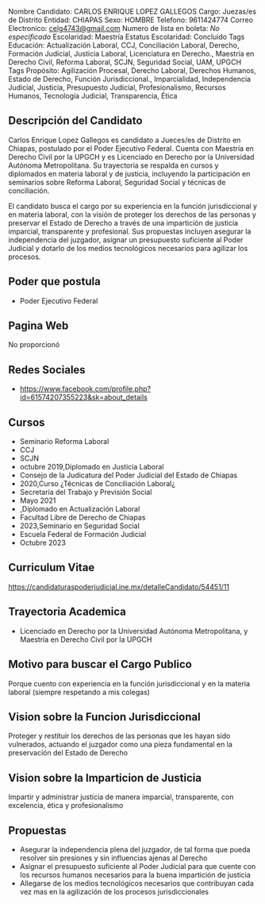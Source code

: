 Nombre Candidato: CARLOS ENRIQUE LOPEZ GALLEGOS
Cargo: Juezas/es de Distrito
Entidad: CHIAPAS
Sexo: HOMBRE
Telefono: 9611424774
Correo Electronico: celg4743@gmail.com
Numero de lista en boleta: *No especificado*
Escolaridad: Maestría
Estatus Escolaridad: Concluido
Tags Educación: Actualización Laboral, CCJ, Conciliación Laboral, Derecho, Formación Judicial, Justicia Laboral, Licenciatura en Derecho., Maestría en Derecho Civil, Reforma Laboral, SCJN, Seguridad Social, UAM, UPGCH
Tags Propósito: Agilización Procesal, Derecho Laboral, Derechos Humanos, Estado de Derecho, Función Jurisdiccional., Imparcialidad, Independencia Judicial, Justicia, Presupuesto Judicial, Profesionalismo, Recursos Humanos, Tecnología Judicial, Transparencia, Ética


## Descripción del Candidato 

Carlos Enrique Lopez Gallegos es candidato a Jueces/es de Distrito en Chiapas, postulado por el Poder Ejecutivo Federal. Cuenta con Maestría en Derecho Civil por la UPGCH y es Licenciado en Derecho por la Universidad Autónoma Metropolitana. Su trayectoria se respalda en cursos y diplomados en materia laboral y de justicia, incluyendo la participación en seminarios sobre Reforma Laboral, Seguridad Social y técnicas de conciliación.

El candidato busca el cargo por su experiencia en la función jurisdiccional y en materia laboral, con la visión de proteger los derechos de las personas y preservar el Estado de Derecho a través de una impartición de justicia imparcial, transparente y profesional. Sus propuestas incluyen asegurar la independencia del juzgador, asignar un presupuesto suficiente al Poder Judicial y dotarlo de los medios tecnológicos necesarios para agilizar los procesos.


## Poder que postula

- Poder Ejecutivo Federal


## Pagina Web

No proporcionó


## Redes Sociales

- https://www.facebook.com/profile.php?id=61574207355223&sk=about_details


## Cursos

- Seminario Reforma Laboral
- CCJ
- SCJN
- octubre 2019,Diplomado en Justicia Laboral
- Consejo de la Judicatura del Poder Judicial del Estado de Chiapas
- 2020,Curso ¿Técnicas de Conciliación Laboral¿
- Secretaría del Trabajo y Previsión Social
- Mayo 2021
- ,Diplomado en Actualización Laboral
- Facultad Libre de Derecho de Chiapas
- 2023,Seminario en Seguridad Social
- Escuela Federal de Formación Judicial
- Octubre 2023


## Curriculum Vitae

https://candidaturaspoderjudicial.ine.mx/detalleCandidato/54451/11


## Trayectoria Academica

- Licenciado en Derecho por la Universidad Autónoma Metropolitana, y Maestría en Derecho Civil por la UPGCH


## Motivo para buscar el Cargo Publico

Porque cuento con experiencia en la función jurisdiccional y en la materia laboral (siempre respetando a mis colegas)


## Vision sobre la Funcion Jurisdiccional

Proteger y restituir los derechos de las personas que les hayan sido vulnerados, actuando el juzgador como una pieza fundamental en la preservación del Estado de Derecho


## Vision sobre la Imparticion de Justicia

Impartir y administrar justicia de manera imparcial, transparente, con excelencia, ética y profesionalismo


## Propuestas

- Asegurar la independencia plena del juzgador, de tal forma que pueda resolver sin presiones y sin influencias ajenas al Derecho
- Asignar el presupuesto suficiente al Poder Judicial para que cuente con los recursos humanos necesarios para la buena impartición de justicia
- Allegarse de los medios tecnológicos necesarios que contribuyan cada vez mas en la agilización de los procesos jurisdiccionales

